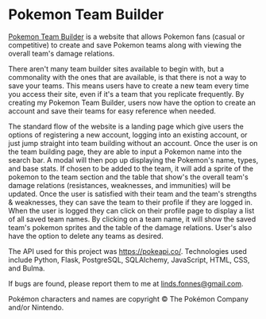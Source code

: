 # Pokemon Team Builder

[Pokemon Team Builder](https://pokemon-team-builder1.herokuapp.com/) is a website that allows Pokemon fans (casual or competitive) to create and save Pokemon teams along with viewing the overall team's damage relations. 

There aren't many team builder sites available to begin with, but a commonality with the ones that are available, is that there is not a way to save your teams. This means users have to create a new team every time you access their site, even if it's a team that you replicate frequently. By creating my Pokemon Team Builder, users now have the option to create an account and save their teams for easy reference when needed.

The standard flow of the website is a landing page which give users the options of registering a new account, logging into an existing account, or just jump straight into team building without an account. Once the user is on the team building page, they are able to input a Pokemon name into the search bar. A modal will then pop up displaying the Pokemon's name, types, and base stats. If chosen to be added to the team, it will add a sprite of the pokemon to the team section and the table that show's the overall team's damage relations (resistances, weaknesses, and immunities) will be updated. Once the user is satisfied with their team and the team's strengths & weaknesses, they can save the team to their profile if they are logged in. When the user is logged they can click on their profile page to display a list of all saved team names. By clicking on a team name, it will show the saved team's pokemon sprites and the table of the damage relations. User's also have the option to delete any teams as desired.

The API used for this project was https://pokeapi.co/. Technologies used include Python, Flask, PostgreSQL, SQLAlchemy, JavaScript, HTML, CSS, and Bulma.

If bugs are found, please report them to me at linds.fonnes@gmail.com. 

Pokémon characters and names are copyright © The Pokémon Company and/or Nintendo.
